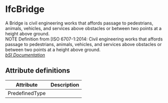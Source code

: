 IfcBridge
=========
A Bridge is civil engineering works that affords passage to pedestrians,
animals, vehicles, and services above obstacles or between two points at a
height above ground.  
NOTE Definition from [ISO 6707-1:2014: Civil engineering works that affords
passage to pedestrians, animals, vehicles, and services above obstacles or
between two points at a height above ground.  
[ _bSI
Documentation_](https://standards.buildingsmart.org/IFC/DEV/IFC4_2/FINAL/HTML/schema/ifcproductextension/lexical/ifcbridge.htm)


Attribute definitions
---------------------
| Attribute      | Description   |
|----------------|---------------|
| PredefinedType |               |

